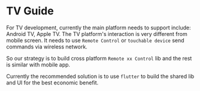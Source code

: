 # TV Guide

For TV development, currently the main platform needs to support include: Android TV, Apple TV.
The TV platform's interaction is very different from mobile screen. It needs to use `Remote Control` or `touchable device` send commands via wireless network.

So our strategy is to build cross platform `Remote xx Control` lib and the rest is similar with mobile app.

Currently the recommended solution is to use `flutter` to build the shared lib and UI for the best economic benefit.
